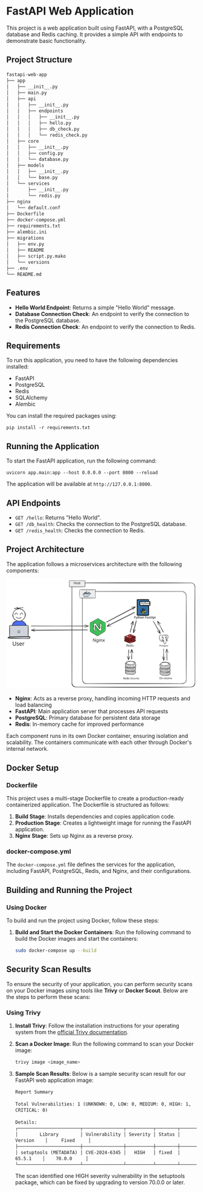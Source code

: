 # FastAPI Web Application

This project is a web application built using FastAPI, with a PostgreSQL database and Redis caching. It provides a simple API with endpoints to demonstrate basic functionality.

## Project Structure

```
fastapi-web-app
├── app
│   ├── __init__.py
│   ├── main.py
│   ├── api
│   │   ├── __init__.py
│   │   ├── endpoints
│   │   │   ├── __init__.py
│   │   │   ├── hello.py
│   │   │   ├── db_check.py
│   │   │   └── redis_check.py
│   ├── core
│   │   ├── __init__.py
│   │   ├── config.py
│   │   └── database.py
│   ├── models
│   │   ├── __init__.py
│   │   └── base.py
│   └── services
│       ├── __init__.py
│       └── redis.py
├── nginx
│   └── default.conf
├── Dockerfile
├── docker-compose.yml
├── requirements.txt
├── alembic.ini
├── migrations
│   ├── env.py
│   ├── README
│   ├── script.py.mako
│   └── versions
├── .env
└── README.md
```

## Features

- **Hello World Endpoint**: Returns a simple "Hello World" message.
- **Database Connection Check**: An endpoint to verify the connection to the PostgreSQL database.
- **Redis Connection Check**: An endpoint to verify the connection to Redis.

## Requirements

To run this application, you need to have the following dependencies installed:

- FastAPI
- PostgreSQL
- Redis
- SQLAlchemy
- Alembic

You can install the required packages using:

```
pip install -r requirements.txt
```

## Running the Application

To start the FastAPI application, run the following command:

```
uvicorn app.main:app --host 0.0.0.0 --port 8000 --reload
```

The application will be available at `http://127.0.0.1:8000`.

## API Endpoints

- `GET /hello`: Returns "Hello World".
- `GET /db_health`: Checks the connection to the PostgreSQL database.
- `GET /redis_health`: Checks the connection to Redis.

## Project Architecture

The application follows a microservices architecture with the following components:

![Project Architecture](./ProjectArchitecture.svg)

- **Nginx**: Acts as a reverse proxy, handling incoming HTTP requests and load balancing
- **FastAPI**: Main application server that processes API requests
- **PostgreSQL**: Primary database for persistent data storage
- **Redis**: In-memory cache for improved performance

Each component runs in its own Docker container, ensuring isolation and scalability. The containers communicate with each other through Docker's internal network.

## Docker Setup

### Dockerfile

This project uses a multi-stage Dockerfile to create a production-ready containerized application. The Dockerfile is structured as follows:

1. **Build Stage**: Installs dependencies and copies application code.
2. **Production Stage**: Creates a lightweight image for running the FastAPI application.
3. **Nginx Stage**: Sets up Nginx as a reverse proxy.

### docker-compose.yml

The `docker-compose.yml` file defines the services for the application, including FastAPI, PostgreSQL, Redis, and Nginx, and their configurations.

## Building and Running the Project

### Using Docker

To build and run the project using Docker, follow these steps:

1. **Build and Start the Docker Containers**:
   Run the following command to build the Docker images and start the containers:
   ```bash
   sudo docker-compose up --build
   ```

## Security Scan Results

To ensure the security of your application, you can perform security scans on your Docker images using tools like **Trivy** or **Docker Scout**. Below are the steps to perform these scans:

### Using Trivy

1. **Install Trivy**:
   Follow the installation instructions for your operating system from the [official Trivy documentation](https://aquasecurity.github.io/trivy/).

2. **Scan a Docker Image**:
   Run the following command to scan your Docker image:
   ```bash
   trivy image <image_name>
   ```

3. **Sample Scan Results**:
   Below is a sample security scan result for our FastAPI web application image:
   ```
   Report Summary
   
   Total Vulnerabilities: 1 (UNKNOWN: 0, LOW: 0, MEDIUM: 0, HIGH: 1, CRITICAL: 0)
   
   Details:
   ┌───────────────────────┬───────────────┬──────────┬────────┬───────────────┬───────────────┐
   │        Library        │ Vulnerability │ Severity │ Status │    Version    │     Fixed     │
   ├───────────────────────┼───────────────┼──────────┼────────┼───────────────┼───────────────┤
   │ setuptools (METADATA) │ CVE-2024-6345 │   HIGH   │ fixed  │    65.5.1    │    70.0.0     │
   └───────────────────────┴───────────────┴──────────┴────────┴───────────────┴───────────────┘
   ```

   The scan identified one HIGH severity vulnerability in the setuptools package, which can be fixed by upgrading to version 70.0.0 or later.





